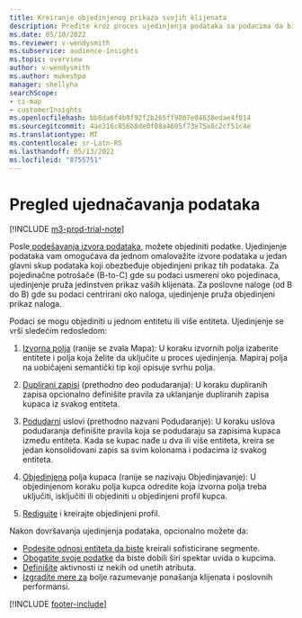```yaml
---
title: Kreiranje objedinjenog prikaza svojih klijenata
description: Pređite kroz proces ujedinjenja podataka sa podacima da biste kreirali jedan skup podataka objedinjenih profila klijenata.
ms.date: 05/10/2022
ms.reviewer: v-wendysmith
ms.subservice: audience-insights
ms.topic: overview
author: v-wendysmith
ms.author: mukeshpo
manager: shellyha
searchScope:
- ci-map
- customerInsights
ms.openlocfilehash: bb8da6f4b9f92f2b265ff9807e04638edae4f814
ms.sourcegitcommit: 4ae316c856b8de0f08a4605f73e75a8c2cf51c4e
ms.translationtype: MT
ms.contentlocale: sr-Latn-RS
ms.lasthandoff: 05/13/2022
ms.locfileid: "8755751"
---
```

# <a name="data-unification-overview"></a>Pregled ujednačavanja podataka

[!INCLUDE [m3-prod-trial-note](includes/m3-prod-trial-note.md)]

Posle[ podešavanja izvora podataka](data-sources.md), možete objediniti podatke. Ujedinjenje podataka vam omogućava da jednom omalovažite izvore podataka u jedan glavni skup podataka koji obezbeđuje objedinjeni prikaz tih podataka. Za pojedinačne potrošače (B-to-C) gde su podaci usmereni oko pojedinaca, ujedinjenje pruža jedinstven prikaz vaših klijenata. Za poslovne naloge (od B do B) gde su podaci centrirani oko naloga, ujedinjenje pruža objedinjeni prikaz naloga.

Podaci se mogu objediniti u jednom entitetu ili više entiteta. Ujedinjenje se vrši sledećim redosledom:

1. [Izvorna polja](map-entities.md) (ranije se zvala Mapa): U koraku izvornih polja izaberite entitete i polja koja želite da uključite u proces ujedinjenja. Mapiraj polja na uobičajeni semantički tip koji opisuje svrhu polja.

1. [Duplirani zapisi](remove-duplicates.md) (prethodno deo podudaranja): U koraku dupliranih zapisa opcionalno definišite pravila za uklanjanje dupliranih zapisa kupaca iz svakog entiteta.

1. [Podudarni](match-entities.md) uslovi (prethodno nazvani Podudaranje): U koraku uslova podudaranja definišite pravila koja se podudaraju sa zapisima kupaca između entiteta. Kada se kupac nađe u dva ili više entiteta, kreira se jedan konsolidovani zapis sa svim kolonama i podacima iz svakog entiteta.

1. [Objedinjena](merge-entities.md) polja kupaca (ranije se nazivaju Objedinjavanje): U objedinjenom koraku polja kupca odredite koja izvorna polja treba uključiti, isključiti ili objediniti u objedinjeni profil kupca.  

1. [Redigujte](review-unification.md) i kreirajte objedinjeni profil.

Nakon dovršavanja ujedinjenja podataka, opcionalno možete da:

- [Podesite odnosi entiteta da biste](relationships.md) kreirali sofisticirane segmente.
- [Obogatite svoje podatke](enrichment-hub.md) da biste dobili širi spektar uvida o kupcima.
- [Definišite](activities.md) aktivnosti iz nekih od unetih atributa.
- [Izgradite mere za](measures.md) bolje razumevanje ponašanja klijenata i poslovnih performansi.

[!INCLUDE [footer-include](includes/footer-banner.md)]
